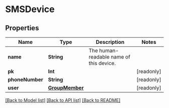 # SMSDevice

## Properties
Name | Type | Description | Notes
------------ | ------------- | ------------- | -------------
**name** | **String** | The human-readable name of this device. | 
**pk** | **Int** |  | [readonly] 
**phoneNumber** | **String** |  | [readonly] 
**user** | [**GroupMember**](GroupMember.md) |  | [readonly] 

[[Back to Model list]](../README.md#documentation-for-models) [[Back to API list]](../README.md#documentation-for-api-endpoints) [[Back to README]](../README.md)



